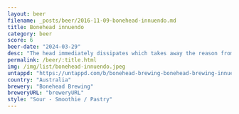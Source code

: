 ```yaml
---
layout: beer
filename: _posts/beer/2016-11-09-bonehead-innuendo.md
title: Bonehead innuendo
category: beer
score: 6
beer-date: "2024-03-29"
desc: "The head immediately dissipates which takes away the reason from having a nitro. Past that it’s just sour and cherry"
permalink: /beer/:title.html
img: /img/list/bonehead-innuendo.jpeg
untappd: "https://untappd.com/b/bonehead-brewing-bonehead-brewing-innuendo/5297851"
country: "Australia"
brewery: "Bonehead Brewing"
breweryURL: "breweryURL"
style: "Sour - Smoothie / Pastry"
---
```

